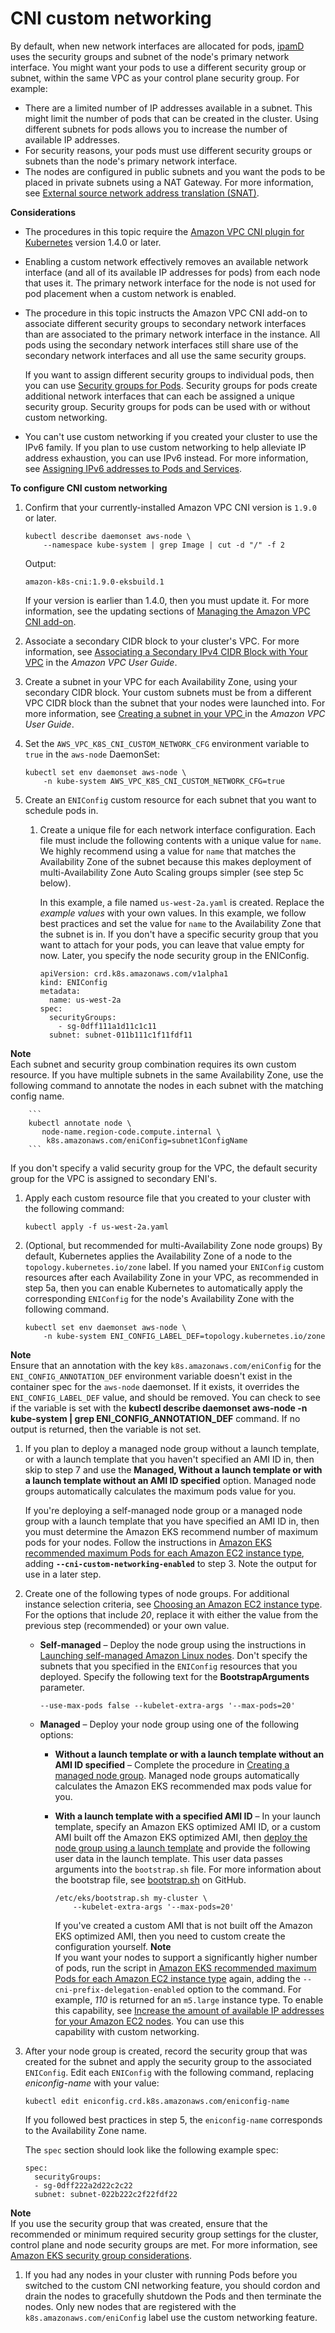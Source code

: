 # CNI custom networking<a name="cni-custom-network"></a>

By default, when new network interfaces are allocated for pods, [ipamD](https://github.com/aws/amazon-vpc-cni-k8s/blob/master/docs/cni-proposal.md) uses the security groups and subnet of the node's primary network interface\. You might want your pods to use a different security group or subnet, within the same VPC as your control plane security group\. For example:
+ There are a limited number of IP addresses available in a subnet\. This might limit the number of pods that can be created in the cluster\. Using different subnets for pods allows you to increase the number of available IP addresses\.
+ For security reasons, your pods must use different security groups or subnets than the node's primary network interface\.
+ The nodes are configured in public subnets and you want the pods to be placed in private subnets using a NAT Gateway\. For more information, see [External source network address translation \(SNAT\)](external-snat.md)\.

**Considerations**
+ The procedures in this topic require the [Amazon VPC CNI plugin for Kubernetes](https://github.com/aws/amazon-vpc-cni-k8s) version 1\.4\.0 or later\.
+ Enabling a custom network effectively removes an available network interface \(and all of its available IP addresses for pods\) from each node that uses it\. The primary network interface for the node is not used for pod placement when a custom network is enabled\.
+ The procedure in this topic instructs the Amazon VPC CNI add\-on to associate different security groups to secondary network interfaces than are associated to the primary network interface in the instance\. All pods using the secondary network interfaces still share use of the secondary network interfaces and all use the same security groups\.

  If you want to assign different security groups to individual pods, then you can use [Security groups for Pods](security-groups-for-pods.md)\. Security groups for pods create additional network interfaces that can each be assigned a unique security group\. Security groups for pods can be used with or without custom networking\.
+ You can't use custom networking if you created your cluster to use the IPv6 family\. If you plan to use custom networking to help alleviate IP address exhaustion, you can use IPv6 instead\. For more information, see [Assigning IPv6 addresses to Pods and Services](cni-ipv6.md)\.

**To configure CNI custom networking**

1. Confirm that your currently\-installed Amazon VPC CNI version is `1.9.0` or later\.

   ```
   kubectl describe daemonset aws-node \
       --namespace kube-system | grep Image | cut -d "/" -f 2
   ```

   Output:

   ```
   amazon-k8s-cni:1.9.0-eksbuild.1
   ```

   If your version is earlier than 1\.4\.0, then you must update it\. For more information, see the updating sections of [Managing the Amazon VPC CNI add\-on](managing-vpc-cni.md)\.

1. Associate a secondary CIDR block to your cluster's VPC\. For more information, see [Associating a Secondary IPv4 CIDR Block with Your VPC](https://docs.aws.amazon.com/vpc/latest/userguide/working-with-vpcs.html#add-ipv4-cidr) in the *Amazon VPC User Guide*\.

1. Create a subnet in your VPC for each Availability Zone, using your secondary CIDR block\. Your custom subnets must be from a different VPC CIDR block than the subnet that your nodes were launched into\. For more information, see [Creating a subnet in your VPC ](https://docs.aws.amazon.com/vpc/latest/userguide/working-with-vpcs.html#AddaSubnet) in the *Amazon VPC User Guide*\.

1. Set the `AWS_VPC_K8S_CNI_CUSTOM_NETWORK_CFG` environment variable to `true` in the `aws-node` DaemonSet:

   ```
   kubectl set env daemonset aws-node \
       -n kube-system AWS_VPC_K8S_CNI_CUSTOM_NETWORK_CFG=true
   ```

1. Create an `ENIConfig` custom resource for each subnet that you want to schedule pods in\.

   1. Create a unique file for each network interface configuration\. Each file must include the following contents with a unique value for `name`\. We highly recommend using a value for `name` that matches the Availability Zone of the subnet because this makes deployment of multi\-Availability Zone Auto Scaling groups simpler \(see step 5c below\)\. 

      In this example, a file named `us-west-2a.yaml` is created\. Replace the *example values* with your own values\. In this example, we follow best practices and set the value for `name` to the Availability Zone that the subnet is in\. If you don't have a specific security group that you want to attach for your pods, you can leave that value empty for now\. Later, you specify the node security group in the ENIConfig\.

      ```
      apiVersion: crd.k8s.amazonaws.com/v1alpha1
      kind: ENIConfig
      metadata: 
        name: us-west-2a
      spec: 
        securityGroups: 
          - sg-0dff111a1d11c1c11
        subnet: subnet-011b111c1f11fdf11
      ```
**Note**  
Each subnet and security group combination requires its own custom resource\. If you have multiple subnets in the same Availability Zone, use the following command to annotate the nodes in each subnet with the matching config name\.  

        ```
        kubectl annotate node \
           node-name.region-code.compute.internal \
            k8s.amazonaws.com/eniConfig=subnet1ConfigName
        ```
If you don't specify a valid security group for the VPC, the default security group for the VPC is assigned to secondary ENI's\.

   1. Apply each custom resource file that you created to your cluster with the following command:

      ```
      kubectl apply -f us-west-2a.yaml
      ```

   1. \(Optional, but recommended for multi\-Availability Zone node groups\) By default, Kubernetes applies the Availability Zone of a node to the `topology.kubernetes.io/zone` label\. If you named your `ENIConfig` custom resources after each Availability Zone in your VPC, as recommended in step 5a, then you can enable Kubernetes to automatically apply the corresponding `ENIConfig` for the node's Availability Zone with the following command\.

      ```
      kubectl set env daemonset aws-node \
          -n kube-system ENI_CONFIG_LABEL_DEF=topology.kubernetes.io/zone
      ```
**Note**  
Ensure that an annotation with the key `k8s.amazonaws.com/eniConfig` for the `ENI_CONFIG_ANNOTATION_DEF` environment variable doesn't exist in the container spec for the `aws-node` daemonset\. If it exists, it overrides the `ENI_CONFIG_LABEL_DEF` value, and should be removed\. You can check to see if the variable is set with the **kubectl describe daemonset aws\-node \-n kube\-system \| grep ENI\_CONFIG\_ANNOTATION\_DEF** command\. If no output is returned, then the variable is not set\.

1. If you plan to deploy a managed node group without a launch template, or with a launch template that you haven't specified an AMI ID in, then skip to step 7 and use the **Managed, Without a launch template or with a launch template without an AMI ID specified** option\. Managed node groups automatically calculates the maximum pods value for you\.

   If you're deploying a self\-managed node group or a managed node group with a launch template that you have specified an AMI ID in, then you must determine the Amazon EKS recommend number of maximum pods for your nodes\. Follow the instructions in [Amazon EKS recommended maximum Pods for each Amazon EC2 instance type](choosing-instance-type.md#determine-max-pods), adding **`--cni-custom-networking-enabled`** to step 3\. Note the output for use in a later step\.

1. Create one of the following types of node groups\. For additional instance selection criteria, see [Choosing an Amazon EC2 instance type](choosing-instance-type.md)\. For the options that include *20*, replace it with either the value from the previous step \(recommended\) or your own value\. 
   + **Self\-managed** – Deploy the node group using the instructions in [Launching self\-managed Amazon Linux nodes](launch-workers.md)\. Don't specify the subnets that you specified in the `ENIConfig` resources that you deployed\. Specify the following text for the **BootstrapArguments** parameter\.

     ```
     --use-max-pods false --kubelet-extra-args '--max-pods=20'
     ```
   + **Managed** – Deploy your node group using one of the following options:
     + **Without a launch template or with a launch template without an AMI ID specified** – Complete the procedure in [Creating a managed node group](create-managed-node-group.md)\. Managed node groups automatically calculates the Amazon EKS recommended max pods value for you\.
     + **With a launch template with a specified AMI ID** – In your launch template, specify an Amazon EKS optimized AMI ID, or a custom AMI built off the Amazon EKS optimized AMI, then [deploy the node group using a launch template](launch-templates.md) and provide the following user data in the launch template\. This user data passes arguments into the `bootstrap.sh` file\. For more information about the bootstrap file, see [bootstrap\.sh](https://github.com/awslabs/amazon-eks-ami/blob/master/files/bootstrap.sh) on GitHub\.

       ```
       /etc/eks/bootstrap.sh my-cluster \
           --kubelet-extra-args '--max-pods=20'
       ```

       If you've created a custom AMI that is not built off the Amazon EKS optimized AMI, then you need to custom create the configuration yourself\.
**Note**  
If you want your nodes to support a significantly higher number of pods, run the script in [Amazon EKS recommended maximum Pods for each Amazon EC2 instance type](choosing-instance-type.md#determine-max-pods) again, adding the `--cni-prefix-delegation-enabled` option to the command\. For example, *110* is returned for an `m5.large` instance type\. To enable this capability, see [Increase the amount of available IP addresses for your Amazon EC2 nodes](cni-increase-ip-addresses.md)\. You can use this   
capability with custom networking\.

1. After your node group is created, record the security group that was created for the subnet and apply the security group to the associated `ENIConfig`\. Edit each `ENIConfig` with the following command, replacing *eniconfig\-name* with your value:

   ```
   kubectl edit eniconfig.crd.k8s.amazonaws.com/eniconfig-name
   ```

   If you followed best practices in step 5, the `eniconfig-name` corresponds to the Availability Zone name\.

   The `spec` section should look like the following example spec:

   ```
   spec:
     securityGroups:
     - sg-0dff222a2d22c2c22
     subnet: subnet-022b222c2f22fdf22
   ```
**Note**  
If you use the security group that was created, ensure that the recommended or minimum required security group settings for the cluster, control plane and node security groups are met\. For more information, see [Amazon EKS security group considerations](sec-group-reqs.md)\.

1. If you had any nodes in your cluster with running Pods before you switched to the custom CNI networking feature, you should cordon and drain the nodes to gracefully shutdown the Pods and then terminate the nodes\. Only new nodes that are registered with the `k8s.amazonaws.com/eniConfig` label use the custom networking feature\.